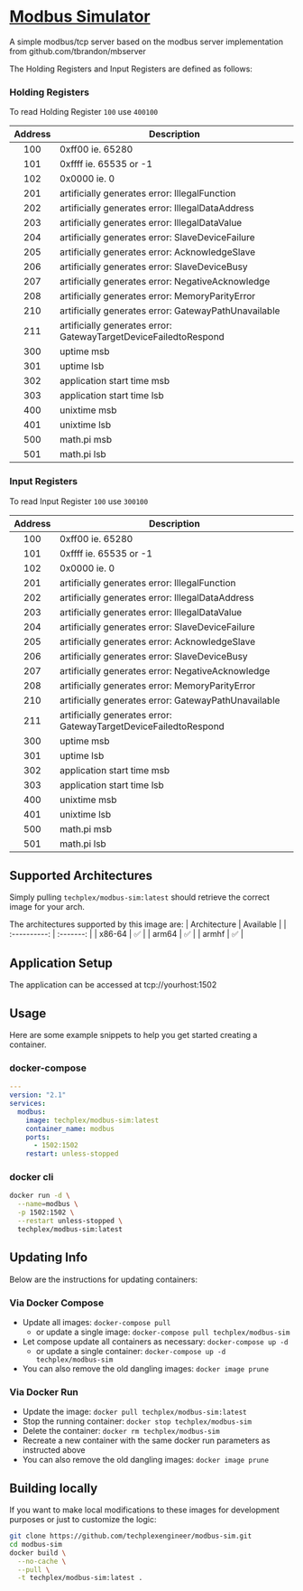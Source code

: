 [Modbus Simulator](github.com/techplexengineer/modbus-sim)
================

A simple modbus/tcp server based on the modbus server implementation from github.com/tbrandon/mbserver

The Holding Registers and Input Registers are defined as follows:

### Holding Registers

To read Holding Register `100` use `400100`

| Address | Description |
| :-----: | ----------- |
| 100     | 0xff00 ie. 65280 |
| 101     | 0xffff ie. 65535 or -1 |
| 102     | 0x0000 ie. 0 |
| 201     | artificially generates error: IllegalFunction |
| 202     | artificially generates error: IllegalDataAddress |
| 203     | artificially generates error: IllegalDataValue |
| 204     | artificially generates error: SlaveDeviceFailure |
| 205     | artificially generates error: AcknowledgeSlave |
| 206     | artificially generates error: SlaveDeviceBusy |
| 207     | artificially generates error: NegativeAcknowledge |
| 208     | artificially generates error: MemoryParityError |
| 210     | artificially generates error: GatewayPathUnavailable |
| 211     | artificially generates error: GatewayTargetDeviceFailedtoRespond |
| 300     | uptime msb |
| 301     | uptime lsb |
| 302     | application start time msb |
| 303     | application start time lsb |
| 400     | unixtime msb |
| 401     | unixtime lsb |
| 500     | math.pi msb |
| 501     | math.pi lsb |

### Input Registers

To read Input Register `100` use `300100`

| Address | Description |
| :-----: | ----------- |
| 100     | 0xff00 ie. 65280 |
| 101     | 0xffff ie. 65535 or -1 |
| 102     | 0x0000 ie. 0 |
| 201     | artificially generates error: IllegalFunction |
| 202     | artificially generates error: IllegalDataAddress |
| 203     | artificially generates error: IllegalDataValue |
| 204     | artificially generates error: SlaveDeviceFailure |
| 205     | artificially generates error: AcknowledgeSlave |
| 206     | artificially generates error: SlaveDeviceBusy |
| 207     | artificially generates error: NegativeAcknowledge |
| 208     | artificially generates error: MemoryParityError |
| 210     | artificially generates error: GatewayPathUnavailable |
| 211     | artificially generates error: GatewayTargetDeviceFailedtoRespond |
| 300     | uptime msb |
| 301     | uptime lsb |
| 302     | application start time msb |
| 303     | application start time lsb |
| 400     | unixtime msb |
| 401     | unixtime lsb |
| 500     | math.pi msb |
| 501     | math.pi lsb |

## Supported Architectures
Simply pulling `techplex/modbus-sim:latest` should retrieve the correct image for your arch.

The architectures supported by this image are:
| Architecture | Available |
| :----------: | :-------: |
| x86-64       | ✅        |
| arm64        | ✅        |
| armhf        | ✅        |


## Application Setup
The application can be accessed at tcp://yourhost:1502

## Usage
Here are some example snippets to help you get started creating a container.

### docker-compose

```yaml
---
version: "2.1"
services:
  modbus:
    image: techplex/modbus-sim:latest
    container_name: modbus
    ports:
      - 1502:1502
    restart: unless-stopped
```

### docker cli

```bash
docker run -d \
  --name=modbus \
  -p 1502:1502 \
  --restart unless-stopped \
  techplex/modbus-sim:latest
```

## Updating Info

Below are the instructions for updating containers:

### Via Docker Compose

* Update all images: `docker-compose pull`
  * or update a single image: `docker-compose pull techplex/modbus-sim`
* Let compose update all containers as necessary: `docker-compose up -d`
  * or update a single container: `docker-compose up -d techplex/modbus-sim`
* You can also remove the old dangling images: `docker image prune`

### Via Docker Run

* Update the image: `docker pull techplex/modbus-sim:latest`
* Stop the running container: `docker stop techplex/modbus-sim`
* Delete the container: `docker rm techplex/modbus-sim`
* Recreate a new container with the same docker run parameters as instructed above
* You can also remove the old dangling images: `docker image prune`

## Building locally

If you want to make local modifications to these images for development purposes or just to customize the logic:

```bash
git clone https://github.com/techplexengineer/modbus-sim.git
cd modbus-sim
docker build \
  --no-cache \
  --pull \
  -t techplex/modbus-sim:latest .
